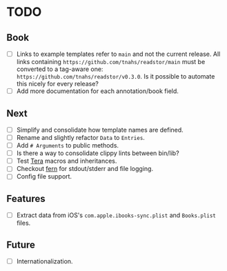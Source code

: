 # TODO

## Book

- [ ] Links to example templates refer to `main` and not the current release.
      All links containing `https://github.com/tnahs/readstor/main` must be
      converted to a tag-aware one: `https://github.com/tnahs/readstor/v0.3.0`.
      Is it possible to automate this nicely for every release?
- [ ] Add more documentation for each annotation/book field.

## Next

- [ ] Simplify and consolidate how template names are defined.
- [ ] Rename and slightly refactor `Data` to `Entries`.
- [ ] Add `# Arguments` to public methods.
- [ ] Is there a way to consolidate clippy lints between bin/lib?
- [ ] Test [Tera][tera] macros and inheritances.
- [ ] Checkout [fern][fern] for stdout/stderr and file logging.
- [ ] Config file support.

## Features

- [ ] Extract data from iOS's `com.apple.ibooks-sync.plist` and `Books.plist` files.

## Future

- [ ] Internationalization.

[fern]: https://docs.rs/fern/latest/fern/
[slugify]: https://tera.netlify.app/docs/#slugify
[tera]: https://tera.netlify.app/
[textwrap]: https://docs.rs/textwrap/latest/textwrap/
